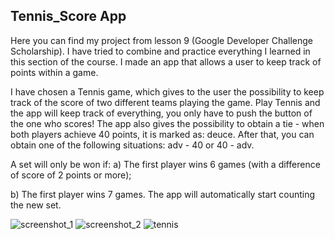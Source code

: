 ## Tennis_Score App

Here you can find my project from lesson 9 (Google Developer Challenge Scholarship).
I have tried to combine and practice everything I learned in this section of the course. I made an app that allows a user to keep track of points within a game.

I have chosen a Tennis game, which gives to the user the possibility to keep track of the score of two different teams playing the game.
Play Tennis and the app will keep track of everything, you only have to push the button of the one who scores!
The app also gives the possibility to obtain a tie - when both players achieve 40 points, it is marked as: deuce. 
After that, you can obtain one of the following situations: adv - 40 or 40 - adv.

A set will only be won if:
a) The first player wins 6 games (with a difference of score of 2 points or more);

b) The first player wins 7 games. The app will automatically start counting the new set.

![screenshot_1](https://user-images.githubusercontent.com/33226462/38703732-f57fe59a-3e9b-11e8-982b-7035b4ddf0da.png)
![screenshot_2](https://user-images.githubusercontent.com/33226462/38703828-3edbc704-3e9c-11e8-97aa-209634bf17db.png)
![tennis](https://user-images.githubusercontent.com/33226462/38704135-4bdc78e4-3e9d-11e8-8153-8a26e30330b5.gif)


